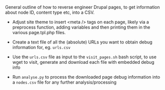 General outline of how to reverse engineer Drupal pages, to get information about node ID, content type etc, into a CSV.

* Adjust site theme to insert &lt;meta /> tags on each page, likely via a preprocess function, adding variables and then printing them in the various page.tpl.php files.

* Create a text file of all the (absolute) URLs you want to obtain debug information for, eg. `urls.csv`

* Use the `urls.csv` file as input to the `visit_pages.sh` bash script, to use wget to visit, generate and download each file with embedded debug info

* Run `analyse.py` to process the downloaded page debug information into a `nodes.csv` file for any further analysis/processing

